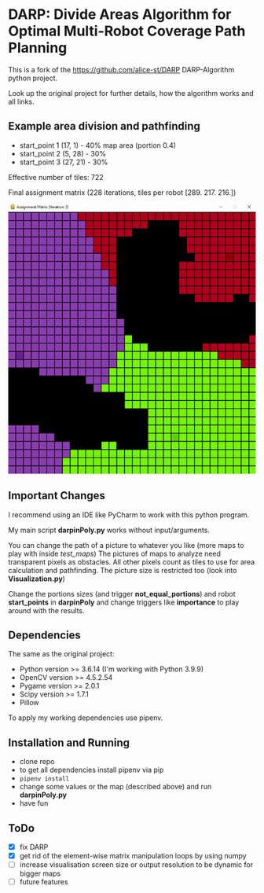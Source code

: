 # DARP: Divide Areas Algorithm for Optimal Multi-Robot Coverage Path Planning

This is a fork of the https://github.com/alice-st/DARP DARP-Algorithm python project.

Look up the original project for further details, how the algorithm works and all links.

## Example area division and pathfinding

* start_point 1 (17, 1) - 40% map area (portion 0.4)
* start_point 2 (5, 28) - 30%
* start_point 3 (27, 21) - 30%

Effective number of tiles: 722

Final assignment matrix (228 iterations, tiles per robot [289. 217. 216.])

<p align="center">
  <img width="550" height="550" src="cave_map_animation.gif">
</p>

## Important Changes
I recommend using an IDE like PyCharm to work with this python program.

My main script **darpinPoly.py** works without input/arguments.

You can change the path of a picture to whatever you like (more maps to play with inside _test_maps_)
The pictures of maps to analyze need transparent pixels as obstacles. All other pixels count as tiles to use for area calculation and pathfinding. The picture size is restricted too (look into **Visualization.py**)

Change the portions sizes (and trigger **not_equal_portions**) and robot **start_points** in **darpinPoly** and change triggers like **importance** to play around with the results.

## Dependencies
The same as the original project:

* Python version >= 3.6.14 (I'm working with Python 3.9.9)
* OpenCV version >= 4.5.2.54
* Pygame version >= 2.0.1
* Scipy version >= 1.7.1
* Pillow

To apply my working dependencies use pipenv.

## Installation and Running

* clone repo
* to get all dependencies install pipenv via pip
* `pipenv install`
* change some values or the map (described above) and run **darpinPoly.py**
* have fun

## ToDo
- [x] fix DARP 
- [x] get rid of the element-wise matrix manipulation loops by using numpy
- [ ] increase visualisation screen size or output resolution to be dynamic for bigger maps
- [ ] future features 